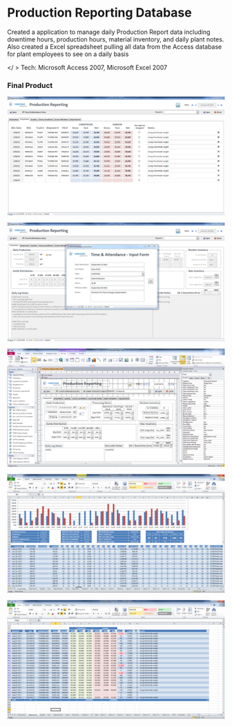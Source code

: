 Production Reporting Database
=====================

Created a application to manage daily Production Report data including downtime hours, production hours, material inventory, and daily plant notes. Also created a Excel spreadsheet pulling all data from the Access database for plant employees to see on a daily basis

</ > Tech: Microsoft Access 2007, Microsoft Excel 2007

### Final Product

![ProductionReporting](https://github.com/chadder04/production-reporting/blob/master/docs/2.PNG)

![ProductionReporting](https://github.com/chadder04/production-reporting/blob/master/docs/6.PNG)

![ProductionReporting](https://github.com/chadder04/production-reporting/blob/master/docs/7.PNG)

![ProductionReporting](https://github.com/chadder04/production-reporting/blob/master/docs/8.PNG)

![ProductionReporting](https://github.com/chadder04/production-reporting/blob/master/docs/9.PNG)

